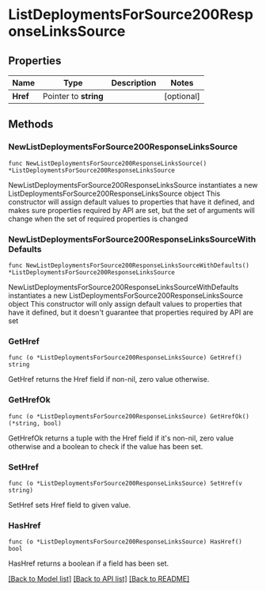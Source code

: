 # ListDeploymentsForSource200ResponseLinksSource

## Properties

Name | Type | Description | Notes
------------ | ------------- | ------------- | -------------
**Href** | Pointer to **string** |  | [optional] 

## Methods

### NewListDeploymentsForSource200ResponseLinksSource

`func NewListDeploymentsForSource200ResponseLinksSource() *ListDeploymentsForSource200ResponseLinksSource`

NewListDeploymentsForSource200ResponseLinksSource instantiates a new ListDeploymentsForSource200ResponseLinksSource object
This constructor will assign default values to properties that have it defined,
and makes sure properties required by API are set, but the set of arguments
will change when the set of required properties is changed

### NewListDeploymentsForSource200ResponseLinksSourceWithDefaults

`func NewListDeploymentsForSource200ResponseLinksSourceWithDefaults() *ListDeploymentsForSource200ResponseLinksSource`

NewListDeploymentsForSource200ResponseLinksSourceWithDefaults instantiates a new ListDeploymentsForSource200ResponseLinksSource object
This constructor will only assign default values to properties that have it defined,
but it doesn't guarantee that properties required by API are set

### GetHref

`func (o *ListDeploymentsForSource200ResponseLinksSource) GetHref() string`

GetHref returns the Href field if non-nil, zero value otherwise.

### GetHrefOk

`func (o *ListDeploymentsForSource200ResponseLinksSource) GetHrefOk() (*string, bool)`

GetHrefOk returns a tuple with the Href field if it's non-nil, zero value otherwise
and a boolean to check if the value has been set.

### SetHref

`func (o *ListDeploymentsForSource200ResponseLinksSource) SetHref(v string)`

SetHref sets Href field to given value.

### HasHref

`func (o *ListDeploymentsForSource200ResponseLinksSource) HasHref() bool`

HasHref returns a boolean if a field has been set.


[[Back to Model list]](../README.md#documentation-for-models) [[Back to API list]](../README.md#documentation-for-api-endpoints) [[Back to README]](../README.md)


